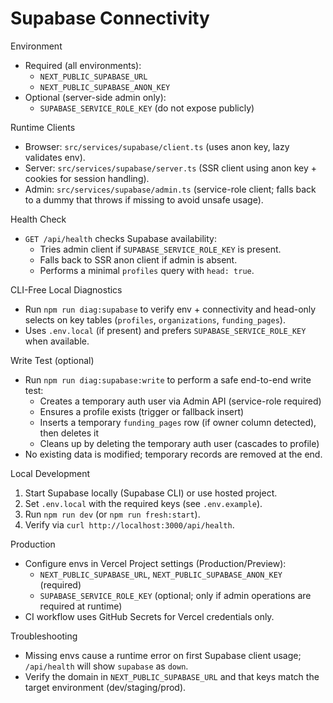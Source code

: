 # Supabase Connectivity

Environment
- Required (all environments):
  - `NEXT_PUBLIC_SUPABASE_URL`
  - `NEXT_PUBLIC_SUPABASE_ANON_KEY`
- Optional (server-side admin only):
  - `SUPABASE_SERVICE_ROLE_KEY` (do not expose publicly)

Runtime Clients
- Browser: `src/services/supabase/client.ts` (uses anon key, lazy validates env).
- Server: `src/services/supabase/server.ts` (SSR client using anon key + cookies for session handling).
- Admin: `src/services/supabase/admin.ts` (service-role client; falls back to a dummy that throws if missing to avoid unsafe usage).

Health Check
- `GET /api/health` checks Supabase availability:
  - Tries admin client if `SUPABASE_SERVICE_ROLE_KEY` is present.
  - Falls back to SSR anon client if admin is absent.
  - Performs a minimal `profiles` query with `head: true`.

CLI-Free Local Diagnostics
- Run `npm run diag:supabase` to verify env + connectivity and head-only selects on key tables (`profiles`, `organizations`, `funding_pages`).
- Uses `.env.local` (if present) and prefers `SUPABASE_SERVICE_ROLE_KEY` when available.

Write Test (optional)
- Run `npm run diag:supabase:write` to perform a safe end-to-end write test:
  - Creates a temporary auth user via Admin API (service-role required)
  - Ensures a profile exists (trigger or fallback insert)
  - Inserts a temporary `funding_pages` row (if owner column detected), then deletes it
  - Cleans up by deleting the temporary auth user (cascades to profile)
- No existing data is modified; temporary records are removed at the end.

Local Development
1. Start Supabase locally (Supabase CLI) or use hosted project.
2. Set `.env.local` with the required keys (see `.env.example`).
3. Run `npm run dev` (or `npm run fresh:start`).
4. Verify via `curl http://localhost:3000/api/health`.

Production
- Configure envs in Vercel Project settings (Production/Preview):
  - `NEXT_PUBLIC_SUPABASE_URL`, `NEXT_PUBLIC_SUPABASE_ANON_KEY` (required)
  - `SUPABASE_SERVICE_ROLE_KEY` (optional; only if admin operations are required at runtime)
- CI workflow uses GitHub Secrets for Vercel credentials only.

Troubleshooting
- Missing envs cause a runtime error on first Supabase client usage; `/api/health` will show `supabase` as `down`.
- Verify the domain in `NEXT_PUBLIC_SUPABASE_URL` and that keys match the target environment (dev/staging/prod).
